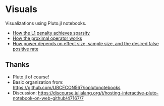 # Visuals

Visualizations using Pluto.jl notebooks.

- [How the L1 penalty achieves sparsity](https://mybinder.org/v2/gh/sens/visuals/main?urlpath=pluto/open?path=/home/jovyan/notebooks/L1-penalty.jl)
- [How the proximal operator works](https://mybinder.org/v2/gh/sens/visuals/main?urlpath=pluto/open?path=/home/jovyan/notebooks/prox.jl)
- [How power depends on effect size, sample size, and the desired false positive rate](https://mybinder.org/v2/gh/sens/visuals/main?urlpath=pluto/open?path=/home/jovyan/notebooks/power.jl)

## Thanks

- Pluto.jl of course!
- Basic organization from: https://github.com/UBCECON567/ioplutonotebooks
- Discussion: https://discourse.julialang.org/t/hosting-interactive-pluto-notebook-on-web-github/47167/7
